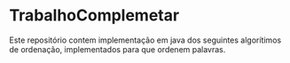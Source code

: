 # TrabalhoComplemetar
Este repositório contem implementação em java dos seguintes algorítimos de ordenação, implementados para que ordenem palavras.
